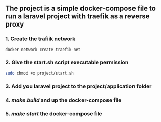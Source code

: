 ## The project is a simple docker-compose file to run a laravel project with traefik as a reverse proxy

### 1. Create the trafiik network

```bash
docker network create traefik-net
```

### 2. Give the start.sh script executable permission
```bash
sudo chmod +x project/start.sh
```

### 3. Add you laravel project to the project/application folder

### 4. *make build* and up the docker-compose file

### 5. *make start* the docker-compose file
